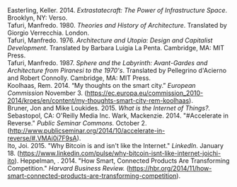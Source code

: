 Easterling, Keller. 2014. *Extrastatecraft: The Power of Infrastructure Space*. Brooklyn, NY: Verso.  
Tafuri, Manfredo. 1980. *Theories and History of Architecture*. Translated by Giorgio Verrecchia. London.  
Tafuri, Manfredo. 1976. *Architecture and Utopia: Design and Capitalist Development*. Translated by Barbara Luigia La Penta. Cambridge, MA: MIT Press.  
Tafuri, Manfredo. 1987. *Sphere and the Labyrinth: Avant-Gardes and Architecture from Piranesi to the 1970's*. Translated by Pellegrino d'Acierno and Robert Connolly. Cambridge, MA: MIT Press.  
Koolhaas, Rem. 2014. “My thoughts on the smart city.” *European Commission* November 3.   (https://ec.europa.eu/commission_2010-2014/kroes/en/content/my-thoughts-smart-city-rem-koolhaas).  
Bruner, Jon and Mike Loukides. 2015. *What is the Internet of Things?.* Sebastopol, CA: O'Reilly Media Inc.
Wark, Mackenzie. 2014. "#Accelerate in Reverse." *Public Seminar Commons.* October 2. (http://www.publicseminar.org/2014/10/accelerate-in-reverse/#.VMAi0i7F9sA).  
Ito, Joi. 2015. "Why Bitcoin is and isn't like the Internet." *LinkedIn.* January 18. (https://www.linkedin.com/pulse/why-bitcoin-isnt-like-internet-joichi-ito).
Heppelman, . 2014. "How Smart, Connected Products Are Transforming Competition." *Harvard Business Review.* (https://hbr.org/2014/11/how-smart-connected-products-are-transforming-competition).
